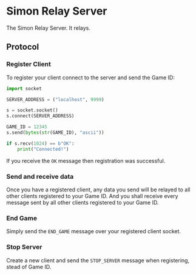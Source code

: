 # Simon Relay Server
The Simon Relay Server. It relays.
## Protocol
### Register Client
To register your client connect to the server and send the Game ID:
```python
import socket

SERVER_ADDRESS = ("localhost", 9999)

s = socket.socket()
s.connect(SERVER_ADDRESS)

GAME_ID = 12345
s.send(bytes(str(GAME_ID), "ascii"))

if s.recv(1024) == b"OK":
    print("Connected!")
```
If you receive the `OK` message then registration was successful.

### Send and receive data
Once you have a registered client, any data you send will be relayed to all other clients registered to your Game ID.
And you shall receive every message sent by all other clients registered to your Game ID.

### End Game
Simply send the `END_GAME` message over your registered client socket.

### Stop Server
Create a new client and send the `STOP_SERVER` message when registering, stead of Game ID.
